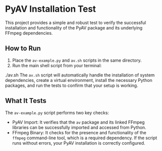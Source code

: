 # PyAV Installation Test
This project provides a simple and robust test to verify the successful installation and functionality of the PyAV package and its underlying FFmpeg dependencies.

## How to Run
1. Place the `av-example.py` and `av.sh` scripts in the same directory.
2. Run the main shell script from your terminal:

./av.sh
The `av.sh` script will automatically handle the installation of system dependencies, create a virtual environment, install the necessary Python packages, and run the tests to confirm that your setup is working.

## What It Tests
The `av-example.py` script performs two key checks:
- PyAV Import: It verifies that the `av` package and its linked FFmpeg libraries can be successfully imported and accessed from Python.
- FFmpeg Binary: It checks for the presence and functionality of the `ffmpeg` command-line tool, which is a required dependency.
If the script runs without errors, your PyAV installation is correctly configured.
